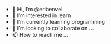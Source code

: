 - 👋 Hi, I’m @eribenvel
- 👀 I’m interested in learn
- 🌱 I’m currently learning programming
- 💞️ I’m looking to collaborate on ...
- 📫 How to reach me ...

<!---
eribenvel/eribenvel is a ✨ special ✨ repository because its `README.md` (this file) appears on your GitHub profile.
You can click the Preview link to take a look at your changes.
--->

